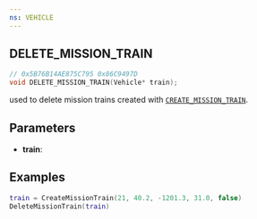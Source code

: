 ```yaml
---
ns: VEHICLE
---
```

## DELETE_MISSION_TRAIN

```c
// 0x5B76B14AE875C795 0x86C9497D
void DELETE_MISSION_TRAIN(Vehicle* train);
```
used to delete mission trains created with [`CREATE_MISSION_TRAIN`](#_0x63C6CCA8E68AE8C8).

## Parameters
* **train**: 

## Examples
```lua
train = CreateMissionTrain(21, 40.2, -1201.3, 31.0, false)
DeleteMissionTrain(train)
```
